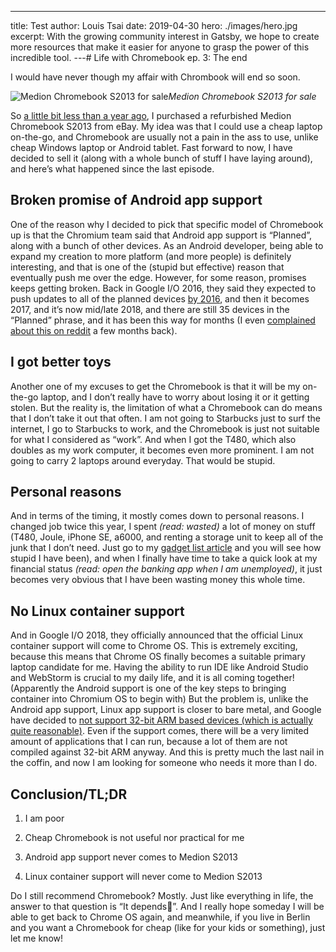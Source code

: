 ---
title: Test
author: Louis Tsai
date: 2019-04-30
hero: ./images/hero.jpg
excerpt: With the growing community interest in Gatsby, we hope to create more resources that make it easier for anyone to grasp the power of this incredible tool.
---# Life with Chromebook ep. 3: The end

I would have never though my affair with Chrombook will end so soon.

![Medion Chromebook S2013 for sale](https://cdn-images-1.medium.com/max/8064/1*GyPxb5kHvsUGd0GY_demlA.jpeg)*Medion Chromebook S2013 for sale*

So [a little bit less than a year ago](https://medium.com/@louis993546/life-with-chromebook-ep-2-first-25-days), I purchased a refurbished Medion Chromebook S2013 from eBay. My idea was that I could use a cheap laptop on-the-go, and Chromebook are usually not a pain in the ass to use, unlike cheap Windows laptop or Android tablet. Fast forward to now, I have decided to sell it (along with a whole bunch of stuff I have laying around), and here’s what happened since the last episode.

## Broken promise of Android app support

One of the reason why I decided to pick that specific model of Chromebook up is that the Chromium team said that Android app support is “Planned”, along with a bunch of other devices. As an Android developer, being able to expand my creation to more platform (and more people) is definitely interesting, and that is one of the (stupid but effective) reason that eventually push me over the edge. However, for some reason, promises keeps getting broken. Back in Google I/O 2016, they said they expected to push updates to all of the planned devices [by 2016](https://9to5google.com/2016/05/19/google-play-store-is-coming-to-chrome-os-in-mid-june-to-3-chromebooks-more-to-follow/), and then it becomes 2017, and it’s now mid/late 2018, and there are still 35 devices in the “Planned” phrase, and it has been this way for months (I even [complained about this on reddit](https://www.reddit.com/r/chromeos/comments/8q6gjm/its_mid2018_and_there_are_still_35_devices_with/) a few months back).

## I got better toys

Another one of my excuses to get the Chromebook is that it will be my on-the-go laptop, and I don’t really have to worry about losing it or it getting stolen. But the reality is, the limitation of what a Chromebook can do means that I don’t take it out that often. I am not going to Starbucks just to surf the internet, I go to Starbucks to work, and the Chromebook is just not suitable for what I considered as “work”. And when I got the T480, which also doubles as my work computer, it becomes even more prominent. I am not going to carry 2 laptops around everyday. That would be stupid.

## Personal reasons

And in terms of the timing, it mostly comes down to personal reasons. I changed job twice this year, I spent *(read: wasted)* a lot of money on stuff (T480, Joule, iPhone SE, a6000, and renting a storage unit to keep all of the junk that I don’t need. Just go to my [gadget list article](https://medium.com/@louis993546/gadget-list-august-2018-1519fe55ba12) and you will see how stupid I have been), and when I finally have time to take a quick look at my financial status *(read: open the banking app when I am unemployed)*, it just becomes very obvious that I have been wasting money this whole time.

## No Linux container support

And in Google I/O 2018, they officially announced that the official Linux container support will come to Chrome OS. This is extremely exciting, because this means that Chrome OS finally becomes a suitable primary laptop candidate for me. Having the ability to run IDE like Android Studio and WebStorm is crucial to my daily life, and it is all coming together! (Apparently the Android support is one of the key steps to bringing container into Chromium OS to begin with) But the problem is, unlike the Android app support, Linux app support is closer to bare metal, and Google have decided to [not support 32-bit ARM based devices (which is actually quite reasonable)](https://chromium.googlesource.com/chromiumos/docs/+/master/containers_and_vms.md#32_bit-ARM-CPUs). Even if the support comes, there will be a very limited amount of applications that I can run, because a lot of them are not compiled against 32-bit ARM anyway. And this is pretty much the last nail in the coffin, and now I am looking for someone who needs it more than I do.

## **Conclusion/TL;DR**

1. I am poor

1. Cheap Chromebook is not useful nor practical for me

1. Android app support never comes to Medion S2013

1. Linux container support will never come to Medion S2013

Do I still recommend Chromebook? Mostly. Just like everything in life, the answer to that question is “It depends🤷”. And I really hope someday I will be able to get back to Chrome OS again, and meanwhile, if you live in Berlin and you want a Chromebook for cheap (like for your kids or something), just let me know!
